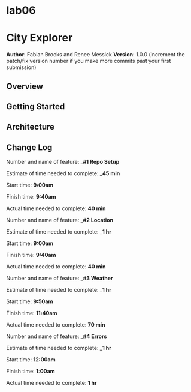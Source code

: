 # lab06
# City Explorer

**Author**: Fabian Brooks and Renee Messick
**Version**: 1.0.0 (increment the patch/fix version number if you make more commits past your first submission)

## Overview
<!-- Provide a high level overview of what this application is and why you are building it, beyond the fact that it's an assignment for this class. (i.e. What's your problem domain?) -->

## Getting Started
<!-- What are the steps that a user must take in order to build this app on their own machine and get it running? -->

## Architecture
<!-- Provide a detailed description of the application design. What technologies (languages, libraries, etc) you're using, and any other relevant design information. -->

## Change Log
<!-- Use this area to document the iterative changes made to your application as each feature is successfully implemented. Use time stamps. Here's an examples:

01-01-2001 4:59pm - Application now has a fully-functional express server, with a GET route for the location resource.

## Credits and Collaborations
<!-- Give credit (and a link) to other people or resources that helped you build this application. -->


Number and name of feature: ___#1 Repo Setup__

Estimate of time needed to complete: ___45 min__

Start time: __9:00am__

Finish time: __9:40am__

Actual time needed to complete: __40 min__


Number and name of feature: ___#2 Location__

Estimate of time needed to complete: ___1 hr__

Start time: __9:00am__

Finish time: __9:40am__

Actual time needed to complete: __40 min__

Number and name of feature: ___#3 Weather__

Estimate of time needed to complete: ___1 hr__

Start time: __9:50am__

Finish time: __11:40am__

Actual time needed to complete: __70 min__

Number and name of feature: ___#4 Errors__

Estimate of time needed to complete: ___1 hr__

Start time: __12:00am__

Finish time: __1:00am__

Actual time needed to complete: __1 hr__


